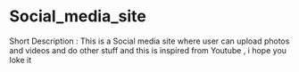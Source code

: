 # Social_media_site
Short Description :  This is a Social media site where user can upload photos and videos and do other stuff and this is inspired from Youtube  , i hope you loke it 
